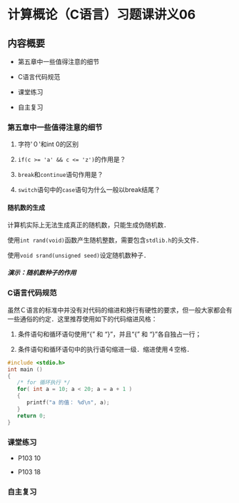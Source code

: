 # 计算概论（C语言）习题课讲义06

## 内容概要

- 第五章中一些值得注意的细节

- C语言代码规范

- 课堂练习

- 自主复习

### 第五章中一些值得注意的细节

1. 字符'０'和int 0的区别

2. `if(c >= 'a' && c <= 'z')`的作用是？

3. `break`和`continue`语句作用是？

4. `switch`语句中的`case`语句为什么一般以break结尾？

#### 随机数的生成

计算机实际上无法生成真正的随机数，只能生成伪随机数．

使用`int rand(void)`函数产生随机整数，需要包含`stdlib.h`的头文件．

使用`void srand(unsigned seed)`设定随机数种子．

##### 演示：随机数种子的作用

### C语言代码规范

虽然Ｃ语言的标准中并没有对代码的缩进和换行有硬性的要求，但一般大家都会有一些通俗的约定．这里推荐使用如下的代码缩进风格：

1. 条件语句和循环语句使用“{” 和 “}”，并且“{” 和 “}”各自独占一行；

2. 条件语句和循环语句中的执行语句缩进一级．缩进使用４空格．

```c
#include <stdio.h>
int main ()
{
   /* for 循环执行 */
   for( int a = 10; a < 20; a = a + 1 )
   {
      printf("a 的值： %d\n", a);
   }
   return 0;
}
```

### 课堂练习

- P103 10

- P103 18

### 自主复习
